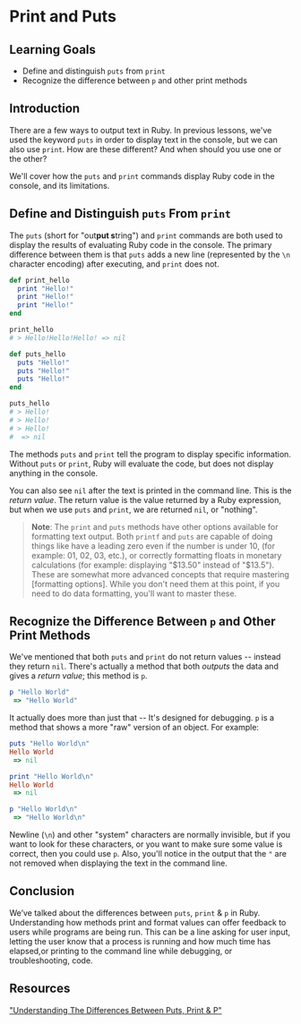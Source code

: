 # Print and Puts

## Learning Goals

- Define and distinguish `puts` from `print`
- Recognize the difference between `p` and other print methods

## Introduction

There are a few ways to output text in Ruby. In previous lessons, we've used the
keyword `puts` in order to display text in the console, but we can also use
`print`. How are these different? And when should you use one or the other?

We'll cover how the `puts` and `print` commands display Ruby code in the console,
and its limitations.

## Define and Distinguish `puts` From `print`

The `puts` (short for "out**put s**tring") and `print` commands are both used to
display the results of evaluating Ruby code in the console. The primary
difference between them is that `puts` adds a new line (represented by the `\n`
character encoding) after executing, and `print` does not.

```ruby
def print_hello
  print "Hello!"
  print "Hello!"
  print "Hello!"
end

print_hello
# > Hello!Hello!Hello! => nil

def puts_hello
  puts "Hello!"
  puts "Hello!"
  puts "Hello!"
end

puts_hello
# > Hello!
# > Hello!
# > Hello!
#  => nil
```

The methods `puts` and `print` tell the program to display specific information.
Without `puts` or `print`, Ruby will evaluate the code, but does not display
anything in the console.

You can also see `nil` after the text is printed in the command line. This is
the _return value_. The return value is the value returned by a Ruby expression,
but when we use `puts` and `print`, we are returned `nil`, or "nothing".

> **Note**: The `print` and `puts` methods have other options available for
formatting text output. Both `printf` and `puts` are capable of doing things
like have a leading zero even if the number is under 10, (for example: 01, 02,
03, etc.), or correctly formatting floats in monetary calculations (for example:
displaying "$13.50" instead of "$13.5"). These are somewhat more advanced
concepts that require mastering [formatting options]. While you don't need them
at this point, if you need to do data formatting, you'll want to master these.

## Recognize the Difference Between `p` and Other Print Methods

We've mentioned that both `puts` and `print` do not return values -- instead
they return `nil`. There's actually a method that both _outputs_ the data and
gives a _return value_; this method is `p`. 

```ruby
p "Hello World"
 => "Hello World"
 ```

It actually does more than just that -- It's designed for debugging. `p` is a
method that shows a more "raw" version of an object. For example:

```ruby
puts "Hello World\n"
Hello World
 => nil

print "Hello World\n"
Hello World
 => nil

p "Hello World\n"
 => "Hello World\n"
 ```

Newline (`\n`) and other "system" characters are normally invisible, but if you
want to look for these characters, or you want to make sure some value is
correct, then you could use `p`. Also, you'll notice in the output that the `"`
are not removed when displaying the text in the command line.

## Conclusion

We’ve talked about the differences between `puts`, `print` & `p` in Ruby.
Understanding how methods print and format values can offer feedback to users
while programs are being run. This can be a line asking for user input, letting
the user know that a process is running and how much time has elapsed,or
printing to the command line while debugging, or troubleshooting, code.

## Resources

["Understanding The Differences Between Puts, Print & P"](https://www.rubyguides.com/2018/10/puts-vs-print/)
